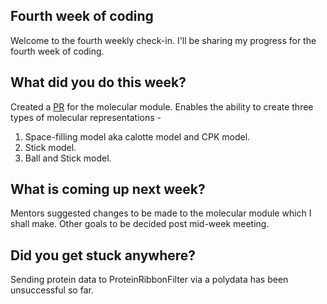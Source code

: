 <h2>Fourth week of coding </h2>
<p>Welcome to the fourth weekly check-in. I'll be sharing my progress for the fourth week of coding.</p>
<h2> What did you do this week? </h2>
<p>Created a <a href="https://github.com/fury-gl/fury/pull/452">PR</a> for the molecular module. Enables the ability to create three types of 
molecular representations - 
<ol>
  <li>Space-filling model aka calotte model and CPK model.</li>
  <li>Stick model.</li>
  <li>Ball and Stick model.</li>
</ol>
</p>
<h2>What is coming up next week?</h2>
<p>Mentors suggested changes to be made to the molecular module which I shall make. Other goals to be decided post mid-week meeting.</p>
<h2>Did you get stuck anywhere?</h2>
<p>Sending protein data to ProteinRibbonFilter via a polydata has been unsuccessful so far.</p>
